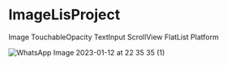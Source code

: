 # ImageLisProject

Image 
TouchableOpacity
TextInput
ScrollView
FlatList
Platform

![WhatsApp Image 2023-01-12 at 22 35 35 (1)](https://user-images.githubusercontent.com/45879059/212167418-c7ffae89-258f-4cee-83b9-394b2a80d693.jpeg)
